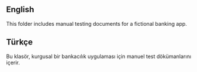 ## English
This folder includes manual testing documents for a fictional banking app.

## Türkçe
Bu klasör, kurgusal bir bankacılık uygulaması için manuel test dökümanlarını içerir.
